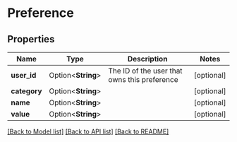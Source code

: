 # Preference

## Properties

Name | Type | Description | Notes
------------ | ------------- | ------------- | -------------
**user_id** | Option<**String**> | The ID of the user that owns this preference | [optional]
**category** | Option<**String**> |  | [optional]
**name** | Option<**String**> |  | [optional]
**value** | Option<**String**> |  | [optional]

[[Back to Model list]](../README.md#documentation-for-models) [[Back to API list]](../README.md#documentation-for-api-endpoints) [[Back to README]](../README.md)


